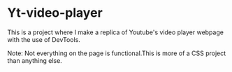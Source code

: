 # Yt-video-player
This is a project where I make a replica of Youtube's video player webpage with the use of DevTools.

Note: Not everything on the page is functional.This is more of a CSS project than anything else.
